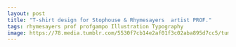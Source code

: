 ```yaml
---
layout: post
title: "T-shirt design for Stophouse & Rhymesayers  artist PROF."
tags: rhymesayers prof profgampo Illustration Typography
image: https://78.media.tumblr.com/5530f7cb14e2af01f3c02aba895d7cc5/tumblr_ozxwy6LmIX1qbng02o1_500.jpg
---
```

